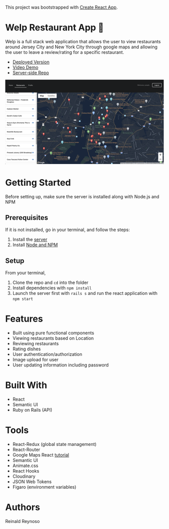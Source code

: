 This project was bootstrapped with [Create React App](https://github.com/facebook/create-react-app).

# Welp Restaurant App 🍜
Welp is a full stack web application that allows the user to view restaurants around Jersey City and New York City through google maps and allowing the user to leave a review/rating for a specific restaurant.

* [Deployed Version](https://restaurant-client-react.herokuapp.com/home)
* [Video Demo](https://www.youtube.com/watch?v=1cgreYWLC1E)
* [Server-side Repo](https://github.com/reireynoso/restaurant_app_rails) 

![Image of Sample](public/sample-image.png)

# Getting Started
Before setting up, make sure the server is installed along with Node.js and NPM

## Prerequisites
If it is not installed, go in your terminal, and follow the steps:

1. Install the [server](https://github.com/reireynoso/restaurant_app_rails) 
2. Install [Node and NPM](https://www.npmjs.com/get-npm)

## Setup

From your terminal,

1. Clone the repo and `cd` into the folder
2. Install dependencies with `npm install`
3. Launch the server first with `rails s` and run the react application with `npm start`

# Features
- Built using pure functional components
- Viewing restaurants based on Location
- Reviewing restaurants
- Rating dishes
- User authentication/authorization
- Image upload for user
- User updating information including password

# Built With
* React
* Semantic UI 
* Ruby on Rails (API)

# Tools
* React-Redux (global state management)
* React-Router
* Google Maps React [tutorial](https://dev.to/jessicabetts/how-to-use-google-maps-api-and-react-js-26c2)
* Semantic UI
* Animate.css
* React Hooks 
* Cloudinary
* JSON Web Tokens
* Figaro (environment variables)

# Authors
Reinald Reynoso
